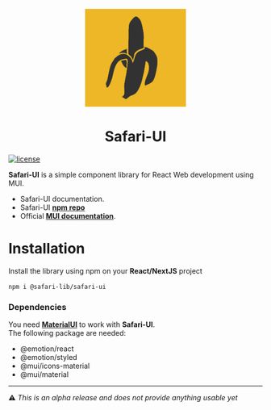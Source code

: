 <!-- markdownlint-disable-next-line -->
<p align="center">
    <img width="200" src="doc/logo.png" alt="SafariUI logo">
</p>
<h1 align="center">Safari-UI</h1>

[![license](https://img.shields.io/badge/license-MIT-blue.svg)](./LICENSE)

**Safari-UI** is a simple component library for React Web development using MUI.

-   Safari-UI documentation.
-   Safari-UI [**npm repo**](https://www.npmjs.com/package/@safari-lib/safari-ui?activeTab=readme)
-   Official [**MUI documentation**](https://mui.com/material-ui/getting-started/).

# Installation
Install the library using npm on your **React/NextJS** project
```
npm i @safari-lib/safari-ui
```
### Dependencies
You need [**MaterialUI**](https://mui.com/material-ui/getting-started/installation/) to work with **Safari-UI**.  
The following package are needed:
- @emotion/react
- @emotion/styled
- @mui/icons-material
- @mui/material


---

:warning: _This is an alpha release and does not provide anything usable yet_
